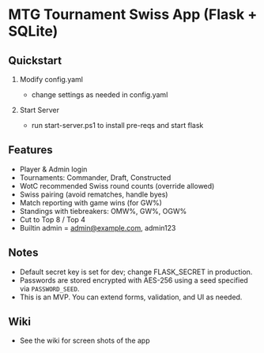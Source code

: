 # MTG Tournament Swiss App (Flask + SQLite)

## Quickstart
1) Modify config.yaml
   - change settings as needed in config.yaml

2) Start Server
   - run start-server.ps1 to install pre-reqs and start flask

## Features
   - Player & Admin login
   - Tournaments: Commander, Draft, Constructed
   - WotC recommended Swiss round counts (override allowed)
   - Swiss pairing (avoid rematches, handle byes)
   - Match reporting with game wins (for GW%)
   - Standings with tiebreakers: OMW%, GW%, OGW%
   - Cut to Top 8 / Top 4
   - Builtin admin = admin@example.com, admin123

## Notes
   - Default secret key is set for dev; change FLASK_SECRET in production.
   - Passwords are stored encrypted with AES-256 using a seed specified via `PASSWORD_SEED`.
   - This is an MVP. You can extend forms, validation, and UI as needed.

## Wiki
   - See the wiki for screen shots of the app